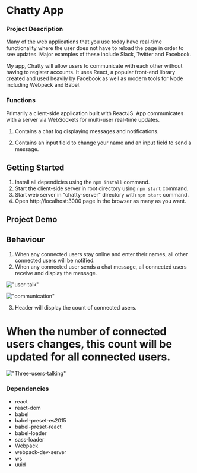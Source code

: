 Chatty App
=====================

### Project Description

Many of the web applications that you use today have real-time functionality where the user does not have to reload the page in order to see updates. Major examples of these include Slack, Twitter and Facebook.

My app, Chatty will allow users to communicate with each other without having to register accounts. It uses React, a popular front-end library created and used heavily by Facebook as well as modern tools for Node including Webpack and Babel.

### Functions

Primarily a client-side application built with ReactJS. 
App communicates with a server via WebSockets for multi-user real-time updates.

1. Contains a chat log displaying messages and notifications.

2. Contains an input field to change your name and an input field to send a message.



## Getting Started 
1. Install all dependicies using the `npm install` command.
2. Start the client-side server in root directory using `npm start` command.
3. Start web server in "chatty-server" directory with `npm start` command.
4. Open http://localhost:3000 page in the browser as many as you want.

## Project Demo

## Behaviour

1. When any connected users stay online and enter their names, all other connected users will be notified.
2. When any connected user sends a chat message, all connected users receive and display the message.

!["user-talk"](https://github.com/Thomassky28/Chatty_App/blob/master/build/user-talk.gif)

!["communication"](https://github.com/Thomassky28/Chatty_App/blob/master/build/communication.gif)




3. Header will display the count of connected users.
# When the number of connected users changes, this count will be updated for all connected users.

!["Three-users-talking"](https://github.com/Thomassky28/Chatty_App/blob/master/build/Three-users-talking.gif)



### Dependencies

* react
* react-dom
* babel
* babel-preset-es2015
* babel-preset-react
* babel-loader
* sass-loader
* Webpack
* webpack-dev-server
* ws
* uuid
